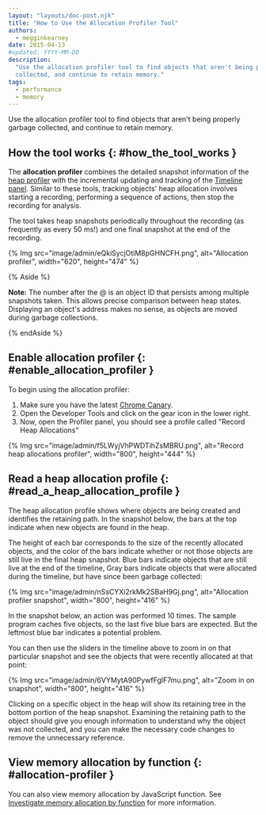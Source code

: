 ```yaml
---
layout: "layouts/doc-post.njk"
title: "How to Use the Allocation Profiler Tool"
authors:
  - megginkearney
date: 2015-04-13
#updated: YYYY-MM-DD
description:
  "Use the allocation profiler tool to find objects that aren't being properly garbage
  collected, and continue to retain memory."
tags:
  - performance
  - memory
---
```


Use the allocation profiler tool to find objects that aren't being properly garbage collected, and
continue to retain memory.

## How the tool works {: #how_the_tool_works }

The **allocation profiler** combines the detailed snapshot information of the [heap profiler][1]
with the incremental updating and tracking of the [Timeline panel][2]. Similar to these tools,
tracking objects' heap allocation involves starting a recording, performing a sequence of actions,
then stop the recording for analysis.

The tool takes heap snapshots periodically throughout the recording (as frequently as every 50 ms!)
and one final snapshot at the end of the recording.

{% Img src="image/admin/eQkiSycjOtiM8pGHNCFH.png", alt="Allocation profiler", width="620", height="474" %}

{% Aside %}

**Note:** The number after the @ is an object ID that persists among multiple snapshots taken. This
allows precise comparison between heap states. Displaying an object's address makes no sense, as
objects are moved during garbage collections.

{% endAside %}

## Enable allocation profiler {: #enable_allocation_profiler }

To begin using the allocation profiler:

1.  Make sure you have the latest [Chrome Canary][3].
2.  Open the Developer Tools and click on the gear icon in the lower right.
3.  Now, open the Profiler panel, you should see a profile called "Record Heap Allocations"

{% Img src="image/admin/f5LWyjVhPWDTihZsMBRU.png", alt="Record heap allocations profiler", width="800", height="444" %}

## Read a heap allocation profile {: #read_a_heap_allocation_profile }

The heap allocation profile shows where objects are being created and identifies the retaining path.
In the snapshot below, the bars at the top indicate when new objects are found in the heap.

The height of each bar corresponds to the size of the recently allocated objects, and the color of
the bars indicate whether or not those objects are still live in the final heap snapshot. Blue bars
indicate objects that are still live at the end of the timeline, Gray bars indicate objects that
were allocated during the timeline, but have since been garbage collected:

{% Img src="image/admin/nSsCYXi2rkMk2SBaH9Gj.png", alt="Allocation profiler snapshot", width="800", height="416" %}

In the snapshot below, an action was performed 10 times. The sample program caches five objects, so
the last five blue bars are expected. But the leftmost blue bar indicates a potential problem.

You can then use the sliders in the timeline above to zoom in on that particular snapshot and see
the objects that were recently allocated at that point:

{% Img src="image/admin/6VYMytA90PywfFglF7mu.png", alt="Zoom in on snapshot", width="800", height="416" %}

Clicking on a specific object in the heap will show its retaining tree in the bottom portion of the
heap snapshot. Examining the retaining path to the object should give you enough information to
understand why the object was not collected, and you can make the necessary code changes to remove
the unnecessary reference.

## View memory allocation by function {: #allocation-profiler }

You can also view memory allocation by JavaScript function. See [Investigate memory allocation by
function][4] for more information.

[1]: /docs/devtools/memory-problems/heap-snapshots
[2]: /docs/devtools/evaluate-performance/
[3]: https://www.google.com/intl/en/chrome/browser/canary.html
[4]: /docs/devtools/memory-problems/#allocation-profile
